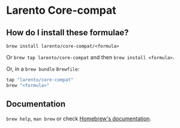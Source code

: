 # Larento Core-compat

## How do I install these formulae?

`brew install larento/core-compat/<formula>`

Or `brew tap larento/core-compat` and then `brew install <formula>`.

Or, in a `brew bundle` `Brewfile`:

```ruby
tap "larento/core-compat"
brew "<formula>"
```

## Documentation

`brew help`, `man brew` or check [Homebrew's documentation](https://docs.brew.sh).
